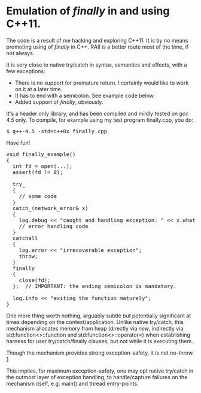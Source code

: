 Emulation of *finally* in and using C++11.
================================

The code is a result of me hacking and exploring C++11. It is by no means promoting using of *finally* in C++. RAII is a better route most of the time, if not always.

It is very close to native try/catch in syntax, semantics and effects, with a few exceptions:

* There is no support for premature return. I certainly would like to work on it at a later time.
* It has to end with a semicolon. See example code below.
* Added support of *finally*, obviously.

It's a header only library, and has been compiled and mildly tested on *gcc 4.5* only. To compile, for example using my test program finally.cpp, you do:
<pre>
$ g++-4.5 -std=c++0x finally.cpp
</pre>


Have fun!

<pre>
void finally_example()
{
  int fd = open(...);
  assert(fd != 0);

  try_
  {
    // some code
  }
  catch_(network_error& x)
  {
    log.debug &lt;&lt; "caught and handling exception: " &lt;&lt; x.what();
    // error handling code
  }
  catchall
  {
    log.error &lt;&lt; "irrecoverable exception";
    throw;
  }
  finally
  {
    close(fd);
  };  // IMPORTANT: the ending semicolon is mandatory.

  log.info &lt;&lt; "exiting the function maturely";
}
</pre>

One more thing worth nothing, arguably subtle but potentially significant at times depending on the context/application. Unlike native try/catch, this mechanism allocates memory from heap (directly via *new*, indirectly via std:function<>::function and std:function<>::operator=) when establishing harness for user try/catch/finally clauses, but not while it is executing them.

Though the mechanism provides strong exception-safety, it is not no-throw. [1]

This implies, for maximum exception-safety, one may opt native try/catch in the outmost layer of exception handling, to handle/capture failures on the mechanism itself, e.g. main() and thread entry-points.

  [1]: http://en.wikipedia.org/wiki/Exception_guarantees        "Exception guarantees"